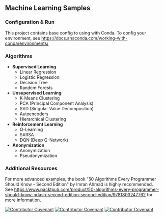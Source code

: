 
## Machine Learning Samples


### Configuration & Run

This project contains base config to using with Conda. To config your environment, see https://docs.anaconda.com/working-with-conda/environments/

### Algorithms

* **Supervised Learning**
  * Linear Regression
  * Logistic Regression
  * Decision Tree
  * Random Forests
* **Unsupervised Learning**
  * K-Means Clustering
  * PCA (Principal Component Analysis)
  * SVD (Singular Value Decomposition)
  * Autoencoders
  * Hierarchical Clustering
* **Reinforcement Learning**
  * Q-Learning
  * SARSA
  * DQN (Deep Q-Network)
* **Anonymization**
  * Anonymization
  * Pseudonymization

### Additional Resources
For more advanced examples, the book "50 Algorithms Every Programmer Should Know - Second Edition" by Imran Ahmad is highly recommended.
See https://www.packtpub.com/product/50-algorithms-every-programmer-should-know-ndash-second-edition-second-edition/9781803247762 for more information.


[![Contributor Covenant](https://img.shields.io/badge/Contributor%20Covenant-v2.0%20adopted-ff69b4.svg)](code_of_conduct_EN.md)
[![Contributor Covenant](https://img.shields.io/badge/Contributor%20Covenant-v2.0%20adopted-ff69b4.svg)](code_of_conduct_ES.md)
[![Contributor Covenant](https://img.shields.io/badge/Contributor%20Covenant-v2.0%20adopted-ff69b4.svg)](code_of_conduct_CA.md) 